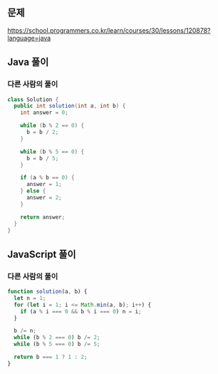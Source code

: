 ## 문제
https://school.programmers.co.kr/learn/courses/30/lessons/120878?language=java

## Java 풀이
### 다른 사람의 풀이
```java
class Solution {
  public int solution(int a, int b) {
    int answer = 0;

    while (b % 2 == 0) {
      b = b / 2;
    }

    while (b % 5 == 0) {
      b = b / 5;
    }

    if (a % b == 0) {
      answer = 1;
    } else {
      answer = 2;
    }

    return answer;
  }
}
```

## JavaScript 풀이
### 다른 사람의 풀이
```javascript
function solution(a, b) {
  let n = 1;
  for (let i = 1; i <= Math.min(a, b); i++) {
    if (a % i === 0 && b % i === 0) n = i;
  }

  b /= n;
  while (b % 2 === 0) b /= 2;
  while (b % 5 === 0) b /= 5;

  return b === 1 ? 1 : 2;
}
```
